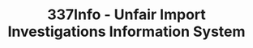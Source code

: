 ---
bigquery: https://console.cloud.google.com/bigquery?p=patents-public-data&d=usitc_investigations&page=dataset&project=sheets-management-319211
citation: US International Trade Commission 337Info Unfair Import Investigations Information
  System
contributors: US International Trade Comission
cost: None
description: US International Trade Commission 337Info Unfair Import Investigations
  Information System contains data on investigations done under Section 337. Section
  337 declares the infringement of certain statutory intellectual property rights
  and other forms of unfair competition in import trade to be unlawful practices.
  Most Section 337 investigations involve allegations of patent or registered trademark
  infringement.
documentation: FAQ and tutorial available on the site
last_edit: 04/12/2022, 08:48:19
location: https://pubapps2.usitc.gov/337external/
maintained_by: US International Trade Comission
schema_fields:
- id
- lastUpdated
- teoIdDueDate
- publication_number
- dateCreated
- scheduledEndDateEvidHear
- finalIdOnViolationDue
- currentActiveALJ
- aljAssigned
- teoReliefGranted
- markmanHearing
- docketNo
- finalDetNoViolation
- startDateMarkmanHearing
- teoProceedingInvolved
- copyrightNumbers
- investigationTermDate
- currentStatus
- invUnfairAct
- cafcAppeals
- investigationType
- gcAttorney
- teoIdIssueDate
- finalDetViolation
- ouiiParticipation
- title
- patentNumbers
- respondent
- internalRemand
- finalIdOnViolationIssue
- ouiiAttorney
- endDateMarkmanHearing
- investigationNo
- actualEndDateEvidHear
- actualStartDateEvidHear
- scheduledStartDateEvidHear
- trademarkNumbers
- dateComplaintFiled
- patentNumber
- targetDate
- issueDateOtherNonFinal
- complainant
- htsNumbers
- dateOfPublicationFrNotice
shortname: unfair_import_investigations
tags:
- import
- legal
- trade
timeframe: 2008-2021 (prior to 2008 downloadable as a JSON file)
title: 337Info - Unfair Import Investigations Information System
uuid: 2721f5ec-e599-4890-9265-9706719fc71e
---